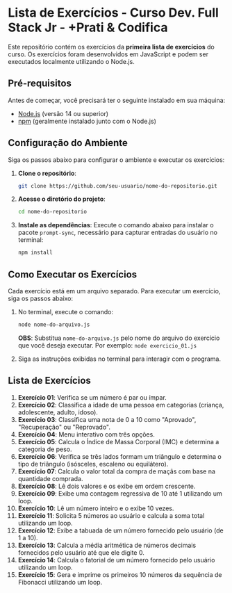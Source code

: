 # Lista de Exercícios - Curso Dev. Full Stack Jr - +Prati & Codifica

Este repositório contém os exercícios da **primeira lista de exercícios** do curso. Os exercícios foram desenvolvidos em JavaScript e podem ser executados localmente utilizando o Node.js.

## Pré-requisitos

Antes de começar, você precisará ter o seguinte instalado em sua máquina:

- [Node.js](https://nodejs.org/) (versão 14 ou superior)
- [npm](https://www.npmjs.com/) (geralmente instalado junto com o Node.js)

## Configuração do Ambiente

Siga os passos abaixo para configurar o ambiente e executar os exercícios:

1. **Clone o repositório**:
   ```bash
   git clone https://github.com/seu-usuario/nome-do-repositorio.git

2. **Acesse o diretório do projeto**:
   ```bash
   cd nome-do-repositorio

3. **Instale as dependências**: Execute o comando abaixo para instalar o pacote `prompt-sync`, necessário para capturar entradas do usuário no terminal:
   ```bash
   npm install

## Como Executar os Exercícios
Cada exercício está em um arquivo separado. Para executar um exercício, siga os passos abaixo:

1. No terminal, execute o comando:
   ```bash
   node nome-do-arquivo.js
   ```
    **OBS**: Substitua `nome-do-arquivo.js` pelo nome do arquivo do exercício que você deseja executar. Por exemplo: `node exercicio_01.js`

2. Siga as instruções exibidas no terminal para interagir com o programa.

## Lista de Exercícios
1. **Exercício 01**: Verifica se um número é par ou ímpar.
2. **Exercício 02**: Classifica a idade de uma pessoa em categorias (criança, adolescente, adulto, idoso).
3. **Exercício 03**: Classifica uma nota de 0 a 10 como "Aprovado", "Recuperação" ou "Reprovado".
4. **Exercício 04**: Menu interativo com três opções.
5. **Exercício 05**: Calcula o Índice de Massa Corporal (IMC) e determina a categoria de peso.
6. **Exercício 06**: Verifica se três lados formam um triângulo e determina o tipo de triângulo (isósceles, escaleno ou equilátero).
7. **Exercício 07**: Calcula o valor total da compra de maçãs com base na quantidade comprada.
8. **Exercício 08**: Lê dois valores e os exibe em ordem crescente.
9. **Exercício 09**: Exibe uma contagem regressiva de 10 até 1 utilizando um loop.
10. **Exercício 10**: Lê um número inteiro e o exibe 10 vezes.
11. **Exercício 11**: Solicita 5 números ao usuário e calcula a soma total utilizando um loop.
12. **Exercício 12**: Exibe a tabuada de um número fornecido pelo usuário (de 1 a 10).
13. **Exercício 13**: Calcula a média aritmética de números decimais fornecidos pelo usuário até que ele digite 0.
14. **Exercício 14**: Calcula o fatorial de um número fornecido pelo usuário utilizando um loop.
15. **Exercício 15**: Gera e imprime os primeiros 10 números da sequência de Fibonacci utilizando um loop.
